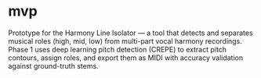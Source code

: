 # mvp
Prototype for the Harmony Line Isolator — a tool that detects and separates musical roles (high, mid, low) from multi-part vocal harmony recordings. Phase 1 uses deep learning pitch detection (CREPE) to extract pitch contours, assign roles, and export them as MIDI with accuracy validation against ground-truth stems.
